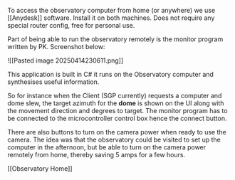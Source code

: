 To access the observatory computer from home (or anywhere) we use  [[Anydesk]] software. Install it on both machines. Does not require any special router config, free for personal use.

Part of being able to run the observatory remotely is the monitor program written by PK. Screenshot below:

![[Pasted image 20250414230611.png]]

This application is built in C# it runs on the Observatory computer and synthesises useful information.

So for instance when the Client (SGP currently) requests a computer and dome slew, the target azimuth for the **dome** is shown on the UI along with the movement direction and degrees to target. The monitor program has to be connected to the microcontroller control box hence the connect button.

There are also buttons to turn on the camera power when ready to use the camera. The idea was that the observatory could be visited to set up the computer in the afternoon, but be able to turn on the camera power remotely from home, thereby saving 5 amps for a few hours.







[[Observatory Home]]

